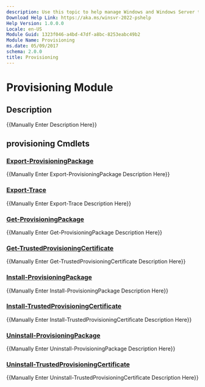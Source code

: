 ```yaml
---
description: Use this topic to help manage Windows and Windows Server technologies with Windows PowerShell.
Download Help Link: https://aka.ms/winsvr-2022-pshelp
Help Version: 1.0.0.0
Locale: en-US
Module Guid: 1323f046-a4bd-47df-a8bc-8253eabc49b2
Module Name: Provisioning
ms.date: 05/09/2017
schema: 2.0.0
title: Provisioning
---
```


# Provisioning Module
## Description
{{Manually Enter Description Here}}

## provisioning Cmdlets
### [Export-ProvisioningPackage](Export-ProvisioningPackage.md)
{{Manually Enter Export-ProvisioningPackage Description Here}}

### [Export-Trace](Export-Trace.md)
{{Manually Enter Export-Trace Description Here}}

### [Get-ProvisioningPackage](Get-ProvisioningPackage.md)
{{Manually Enter Get-ProvisioningPackage Description Here}}

### [Get-TrustedProvisioningCertificate](Get-TrustedProvisioningCertificate.md)
{{Manually Enter Get-TrustedProvisioningCertificate Description Here}}

### [Install-ProvisioningPackage](Install-ProvisioningPackage.md)
{{Manually Enter Install-ProvisioningPackage Description Here}}

### [Install-TrustedProvisioningCertificate](Install-TrustedProvisioningCertificate.md)
{{Manually Enter Install-TrustedProvisioningCertificate Description Here}}

### [Uninstall-ProvisioningPackage](Uninstall-ProvisioningPackage.md)
{{Manually Enter Uninstall-ProvisioningPackage Description Here}}

### [Uninstall-TrustedProvisioningCertificate](Uninstall-TrustedProvisioningCertificate.md)
{{Manually Enter Uninstall-TrustedProvisioningCertificate Description Here}}

